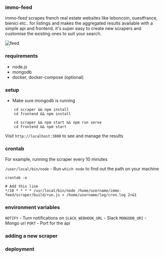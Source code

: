### immo-feed

immo-feed scrapes french real estate websites like leboncoin, ouestfrance, bienici etc.. for listings and makes the aggregated results available with a simple api and frontend. it's super easy to create new scrapers and customise the existing ones to suit your search.

![feed](https://user-images.githubusercontent.com/1336344/41823195-53306a0e-77fc-11e8-84d2-4bcf11dbc702.png)

### requirements

- node.js
- mongodb
- docker, docker-compose (optional)

### setup

- Make sure mongodb is running

```
    cd scraper && npm install
    cd frontend && npm install

    cd scraper && npm start && npm run serve
    cd frontend && npm start
```

Visit `http://localhost:3000` to see and manage the results

### crontab

For example, running the scraper every 10 minutes

`/user/local/bin/node` - Run `which node` to find out the path on your machine


```
crontab -e

# Add this line
*/10 * * * * /usr/local/bin/node /home/username/immo-feed/scraper/build/run.js > /home/username/log/cron.log 2>&1

```

### environment variables
`NOTIFY` - Turn notifications on
`SLACK_WEBHOOK_URL` - Slack
`MONGODB_URI` - Mongo uri
`PORT` - Port for the api

### adding a new scraper

### deployment
